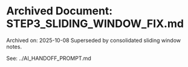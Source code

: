 # Archived Document: STEP3_SLIDING_WINDOW_FIX.md

Archived on: 2025-10-08
Superseded by consolidated sliding window notes.

See: ../AI_HANDOFF_PROMPT.md

